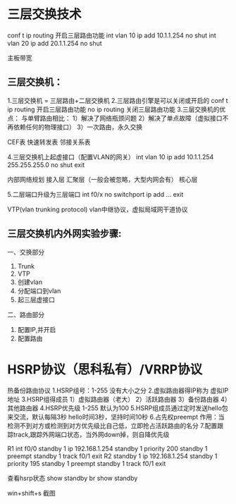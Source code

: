 # 三层交换技术

conf t
ip routing 开启三层路由功能
int vlan 10
  ip add 10.1.1.254
  no shut
int vlan 20
  ip add 20.1.1.254
  no shut

主板带宽

## 三层交换机：
1.三层交换机 = 三层路由+二层交换机
2.三层路由引擎是可以关闭或开启的
 conf t
 ip routing  开启三层路由功能
 no ip routing 关闭三层路由功能
3.三层交换机的优点：
 与单臂路由相比：
 1）解决了网络瓶颈问题
 2）解决了单点故障（虚拟接口不再依赖任何的物理接口）
 3）一次路由，永久交换

 CEF表 快速转发表
 邻接关系表

4.三层交换机上起虚接口（配置VLAN的网关）
int vlan 10
  ip add 10.1.1.254 255.255.255.0
  no shut
  exit

内部网络规划  接入层 汇聚层（一般会被忽略，大型内网会有） 核心层

5.二层端口升级为三层端口
  int f0/x
    no switchport
    ip add ...
    exit

VTP(vlan trunking protocol) vlan中继协议，虚拟局域网干道协议

## 三层交换机内外网实验步骤:

一、交换部分
1) Trunk
2) VTP
3) 创建vlan
4) 分配端口到vlan
5) 起三层虚接口

二、路由部分
1) 配置IP,并开启
2) 配置路由

# HSRP协议（思科私有）/VRRP协议

热备份路由协议
1.HSRP组号：1-255  没有大小之分
2.虚拟路由器得IP称为 虚拟IP地址
3.HSRP组得成员
  1）虚拟路由器（老大）
  2）活跃路由器
  3）备份路由器
  4）其他路由器
4.HSRP优先级 1-255
  默认为100
5.HSRP组成员通过定时发送hello包来交流，默认每隔3秒
  hello时间3秒，坚持时间10秒
6.占先权preempt
  作用：当检测不到对方或检测到对方优先级比自己低，立即抢占活跃路由的名分
7.配置跟踪track,跟踪外网端口状态，当外网down掉，则自降优先级

R1
int f0/0
  standby 1 ip 192.168.1.254
  standby 1 priority 200
  standby 1 preempt
  standby 1 track f0/1
  exit
R2
  standby 1 ip 192.168.1.254
  standby 1 priority 195
  standby 1 preempt
  standby 1 track f0/1
  exit

查看hsrp状态
show standby br
show standby

win+shift+s 截图